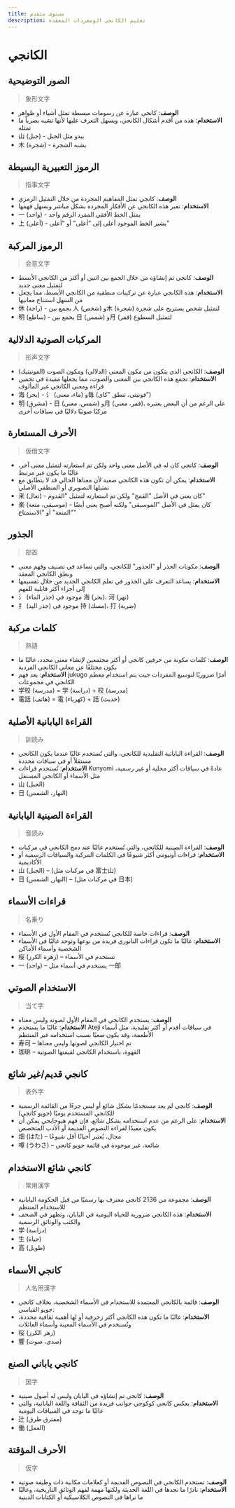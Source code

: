 ```yaml
---
title: مستوى متقدم
description: تعليم الكانجي الومفردات المعقدة
---
```

# الكانجي

## الصور التوضيحية

>象形文字

- **الوصف**: كانجي عبارة عن رسومات مبسطة تمثل أشياء أو ظواهر
- **الاستخدام**: هذه من أقدم أشكال الكانجي، ويسهل التعرف عليها لأنها تشبه بصرياً ما تمثله
- 山 (جبل) - يبدو مثل الجبل
- 木 (شجرة) - يشبه الشجرة

## الرموز التعبيرية البسيطة

>指事文字

- **الوصف**: كانجي تمثل المفاهيم المجردة من خلال التمثيل الرمزي
- **الاستخدام**: تعبر هذه الكانجي عن الأفكار المجردة بشكل مباشر ويسهل فهمها
- 一 (واحد) - يمثل الخط الأفقي المفرد الرقم واحد
- 上 (أعلى) - يشير الخط الموجود أعلى إلى "أعلى" أو "أعلى"

## الرموز المركبة

>会意文字

- **الوصف**: كانجي تم إنشاؤه من خلال الجمع بين اثنين أو أكثر من الكانجي الأبسط لتمثيل معنى جديد
- **الاستخدام**: هذه الكانجي عبارة عن تركيبات منطقية من الكانجي الأبسط، مما يجعل من السهل استنتاج معانيها
- 休 (راحة) - يجمع بين 人 (شخص) و木 (شجرة) لتمثيل شخص يستريح على شجرة
- 明 (ساطع) - يجمع بين 日 (شمس) و月 (قمر) لتمثيل السطوع

## المركبات الصوتية الدلالية

>形声文字

- **الوصف**: الكانجي الذي يتكون من مكون المعنى (الدلالي) ومكون الصوت (الفونيتيك)
- **الاستخدام**: تجمع هذه الكانجي بين المعنى والصوت، مما يجعلها مفيدة في تخمين قراءة ومعنى الكانجي غير المألوف
- 海 (بحر) - 氵 (ماء، معنى) و毎 (فونيتي، تنطق "كاي")
- 明 (مشرق) - 日 (شمس، معنى) و月 (قمر، معنى)، على الرغم من أن البعض يعتبره مركبًا صوتيًا دلاليًا في سياقات أخرى

## الأحرف المستعارة

>仮借文字

- **الوصف**: كانجي كان له في الأصل معنى واحد ولكن تم استعارته لتمثيل معنى آخر، غالبًا ما يكون غير مرتبط
- **الاستخدام**: يمكن أن تكون هذه الكانجي صعبة لأن معناها الحالي قد لا يتطابق مع تمثيلها التصويري أو المنطقي الأصلي
- 来 (تعال) - كان يعني في الأصل "القمح" ولكن تم استعارته لتمثيل "القدوم"
- 楽 (موسيقى، متعة) - كان يمثل في الأصل "الموسيقى" ولكنه أصبح يعني أيضًا "المتعة" أو "الاستمتاع"

## الجذور

>部首

- **الوصف**: مكونات الجذر أو "الجذور" للكانجي، والتي تساعد في تصنيف وفهم معنى ونطق الكانجي المعقد
- **الاستخدام**: يساعد التعرف على الجذور في تعلم الكانجي الجديد من خلال تقسيمها إلى أجزاء أكثر قابلية للفهم
- 氵 (جذر الماء) موجود في 海 (بحر)، 河 (نهر)
- 扌 (جذر اليد) موجود في 持 (مسك)، 打 (ضربة)

## كلمات مركبة

>熟語

- **الوصف**: كلمات مكونة من حرفين كانجي أو أكثر مجتمعين لإنشاء معنى محدد، غالبًا ما يكون مختلفًا عن معاني الكانجي الفردية
- **الاستخدام**: يعد فهم jukugo أمرًا ضروريًا لتوسيع المفردات حيث يتم استخدام معظم الكانجي في مجموعات
- 学校 (مدرسة) = 学 (دراسة) + 校 (مدرسة)
- 電話 (هاتف) = 電 (كهرباء) + 話 (حديث)

## القراءة اليابانية الأصلية

>訓読み

- **الوصف**: القراءة اليابانية التقليدية للكانجي، والتي تُستخدم غالبًا عندما يكون الكانجي مستقلاً أو في سياقات محددة
- **الاستخدام**: تُستخدم قراءات Kunyomi عادةً في سياقات أكثر محلية أو غير رسمية، مثل الأسماء أو الكانجي المستقل
- 山 (الجبل)
- 日 (النهار، الشمس)

## القراءة الصينية اليابانية

>音読み

- **الوصف**: القراءة الصينية للكانجي، والتي تُستخدم غالبًا عند دمج الكانجي في مركبات
- **الاستخدام**: قراءات أونيومي أكثر شيوعًا في الكلمات المركبة والسياقات الرسمية أو الأكاديمية
- 山 (الجبل) – (في مركبات مثل 富士山)
- 日 (النهار, الشمس) – (في مركبات مثل 日本)

## قراءات الأسماء

>名乗り

- **الوصف**: قراءات خاصة للكانجي تُستخدم في المقام الأول في الأسماء
- **الاستخدام**: غالبًا ما تكون قراءات النانوري فريدة من نوعها وتوجد غالبًا في الأسماء الشخصية وأسماء الأماكن
- 桜 (زهرة الكرز) – تستخدم في الأسماء
- 一 (واحد) – يستخدم في أسماء مثل 一郎

## الاستخدام الصوتي

>当て字

- **الوصف**: يستخدم الكانجي في المقام الأول لصوته وليس معناه
- **الاستخدام**: غالبًا ما يستخدم Ateji في سياقات أقدم أو أكثر تقليدية، مثل أسماء الأطعمة، وقد يكون صعبًا بسبب استخدامه غير المنتظم
- 寿司 – ​​تم اختيار الكانجي لصوتها وليس معناها
- 珈琲 – القهوة، باستخدام الكانجي لقيمتها الصوتية

## كانجي قديم/غير شائع

>表外字

- **الوصف**: كانجي لم يعد مستخدمًا بشكل شائع أو ليس جزءًا من القائمة الرسمية للكانجي المستخدم يوميًا (جويو كانجي)
- **الاستخدام**: على الرغم من عدم استخدامه بشكل شائع، فإن فهم هيوجايجي يمكن أن يكون مفيدًا لقراءة النصوص القديمة أو الأدب المتخصص
- 畑 (はた) – مجال، يُعتبر أحيانًا أقل شيوعًا
- 噂 (うわさ) – شائعة، غير موجودة في قائمة جويو كانجي

## كانجي شائع الاستخدام

>常用漢字

- **الوصف**: مجموعة من 2136 كانجي معترف بها رسميًا من قبل الحكومة اليابانية للاستخدام المنتظم
- **الاستخدام**: هذه الكانجي ضرورية للحياة اليومية في اليابان، وتظهر في الصحف والكتب والوثائق الرسمية
- 学 (دراسة)
- 生 (حياة)
- 高 (طويل)

## كانجي الأسماء

>人名用漢字

- **الوصف**: قائمة بالكانجي المعتمدة للاستخدام في الأسماء الشخصية، بخلاف كانجي جويو القياسي.
- **الاستخدام**: غالبًا ما تكون هذه الكانجي أكثر زخرفية أو لها أهمية ثقافية محددة، وتُستخدم في الأسماء المعينة وأسماء العائلات
- 桜 (زهر الكرز)
- 響 (صدى، صوت)

## كانجي ياباني الصنع

>国字

- **الوصف**: كانجي تم إنشاؤه في اليابان وليس له أصول صينية
- **الاستخدام**: يعكس كانجي كوكوجي جوانب فريدة من الثقافة واللغة اليابانية، والتي غالبًا ما توجد في السياقات اليومية
- 辻 (مفترق طرق)
- 働 (العمل)

## الأحرف المؤقتة

>仮字

- **الوصف**: تستخدم الكانجي في النصوص القديمة أو كعلامات مكانية ذات وظيفة صوتية
- **الاستخدام**: نادرًا ما نجدها في اللغة الحديثة ولكنها مهمة لفهم الوثائق التاريخية، وغالبًا ما نراها في النصوص الكلاسيكية أو الكتابات الدينية